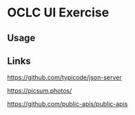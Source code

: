 # OCLC UI Exercise

## Usage



## Links

https://github.com/typicode/json-server

https://picsum.photos/

https://github.com/public-apis/public-apis
